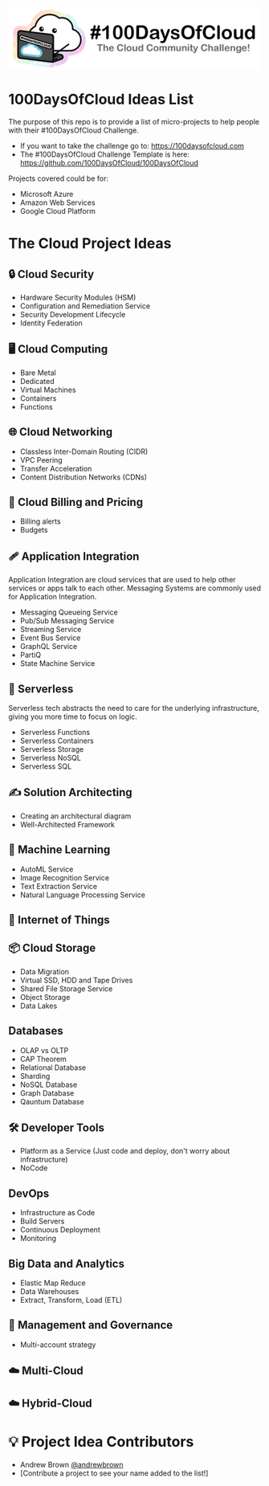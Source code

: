 <p align="center">
  <img src="https://github.com/100DaysOfCloud/100DaysOfCloudIdeas/blob/master/banner.png?raw=true">
</p>

# 100DaysOfCloud Ideas List

The purpose of this repo is to provide a list of micro-projects to help people with their #100DaysOfCloud Challenge.

* If you want to take the challenge go to: https://100daysofcloud.com
* The #100DaysOfCloud Challenge Template is here: https://github.com/100DaysOfCloud/100DaysOfCloud

Projects covered could be for:
* Microsoft Azure
* Amazon Web Services
* Google Cloud Platform

# The Cloud Project Ideas

## 🔒 Cloud Security

* Hardware Security Modules (HSM)
* Configuration and Remediation Service 
* Security Development Lifecycle
* Identity Federation

## 🖥 Cloud Computing

* Bare Metal
* Dedicated
* Virtual Machines
* Containers
* Functions

## 🌐 Cloud Networking

* Classless Inter-Domain Routing (CIDR)
* VPC Peering
* Transfer Acceleration
* Content Distribution Networks (CDNs)

## 🧾 Cloud Billing and Pricing

* Billing alerts
* Budgets

## 🩹 Application Integration

Application Integration are cloud services that are used to help other services or apps talk to each other.
Messaging Systems are commonly used for Application Integration.

* Messaging Queueing Service
* Pub/Sub Messaging Service
* Streaming Service
* Event Bus Service
* GraphQL Service
* PartiQ
* State Machine Service

## 🐹 Serverless

Serverless tech abstracts the need to care for the underlying infrastructure, giving you more time to focus on logic.

* Serverless Functions
* Serverless Containers
* Serverless Storage
* Serverless NoSQL
* Serverless SQL


## ✍️ Solution Architecting

* Creating an architectural diagram
* Well-Architected Framework

## 🤖 Machine Learning

* AutoML Service
* Image Recognition Service
* Text Extraction Service
* Natural Language Processing Service

## 📱 Internet of Things

## 📦 Cloud Storage

* Data Migration
* Virtual SSD, HDD and Tape Drives
* Shared File Storage Service 
* Object Storage
* Data Lakes

## Databases
* OLAP vs OLTP
* CAP Theorem
* Relational Database
* Sharding
* NoSQL Database
* Graph Database
* Qauntum Database

## 🛠️ Developer Tools

* Platform as a Service (Just code and deploy, don't worry about infrastructure)
* NoCode

## DevOps

* Infrastructure as Code
* Build Servers
* Continuous Deployment
* Monitoring


## Big Data and Analytics

* Elastic Map Reduce
* Data Warehouses
* Extract, Transform, Load (ETL)

## 👔 Management and Governance

* Multi-account strategy

## ☁️ Multi-Cloud

## ☁️ Hybrid-Cloud

# 💡 Project Idea Contributors

* Andrew Brown [@andrewbrown](https://twitter.com/andrewbrown)
* [Contribute a project to see your name added to the list!]
